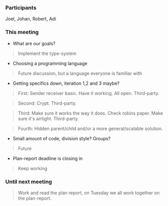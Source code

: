 ### Participants
Joel, Johan, Robert, Adi
### This meeting
* What are our goals?
> Implement the type-system

* Choosing a programming language
> Future discussion, but a language everyone is familiar with

* Getting specifics down, iteration 1,2 and 3 maybe?
> First: Sender receiver basic. Have it working. All open. Third-party.

> Second: Crypt. Third-party.

> Third: Make sure it works the way it does. Check robins paper. Make sure it's airtight. Third-party.

> Fourth: Hidden parent/child and/or a more general/scalable solution.

* Small amount of code, division style? Groups? 
> Future

* Plan-report deadline is closing in
> Keep working

### Until next meeting
> Work and read the plan report, on Tuesday we all work together on the plan-report.
